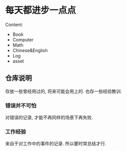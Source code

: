 # 每天都进步一点点

Content:
- Book
- Computer
- Math
- Chinese&English
- Log
- asset

## 仓库说明

存放一些曾经用过的, 将来可能会用上的.
也存一些经验教训.

### 错误并不可怕
对错误的记录, 才能不再同样的场景下再失败.

### 工作经验
来自于对工作中的事件的记录. 所以要时常总结才行. 
